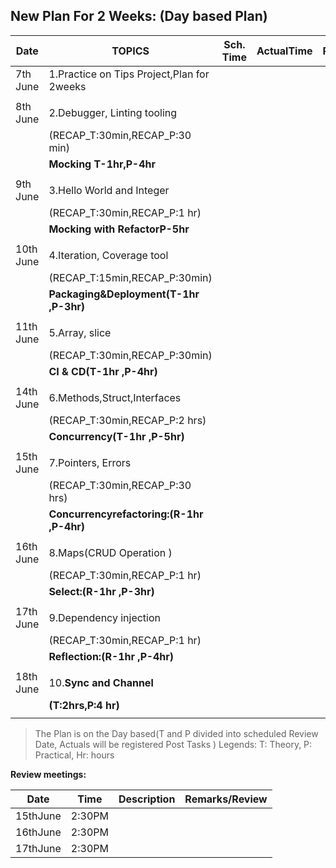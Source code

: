 ## New Plan For 2 Weeks: (Day based Plan)


| Date    |              TOPICS                             |Sch. Time |ActualTime| Remarks      | 
| --------| ----------------------------------------------- |--------- |----------|------------  |
|7th June |  1.Practice on Tips Project,Plan for 2weeks     |          |          |              |
|         |                                                 |          |     	    |              |
|8th June |  2.Debugger, Linting tooling                    |          |     	    |              |
|         | (RECAP_T:30min,RECAP_P:30 min)                  |          |          |              |
|         |**Mocking T-1hr,P-4hr**                          |          |     	    |              |
|         |                                                 |          |     	    |              |
|9th June |  3.Hello World and Integer                      |          |     	    |              |
|         | (RECAP_T:30min,RECAP_P:1 hr)                    |          |     	    |              |
|         |**Mocking with RefactorP-5hr**                   |          |     	    |              |
|         |                                                 |          |     	    |              |
|10th June|  4.Iteration, Coverage tool                     |          |     	    |              |
|         | (RECAP_T:15min,RECAP_P:30min)                   |          |     	    |              |
|         |**Packaging&Deployment(T-1hr ,P-3hr)**           |          |     	    |              |
|         |                                                 |          |     	    |              |
|11th June|  5.Array, slice                                 |          |     	    |              |
|         | (RECAP_T:30min,RECAP_P:30min)                   |          |     	    |              |
|         |**CI & CD(T-1hr ,P-4hr)**                        |          |     	    |              |
|         |                                                 |          |     	    |              |
|14th June|  6.Methods,Struct,Interfaces                    |          |     	    |              |
|         | (RECAP_T:30min,RECAP_P:2 hrs)                   |          |     	    |              |
|         |**Concurrency(T-1hr ,P-5hr)**                    |          |     	    |              |
|         |                                                 |          |     	    |              |
|15th June|  7.Pointers, Errors                             |          |     	    |              |
|         | (RECAP_T:30min,RECAP_P:30 hrs)                  |          |     	    |              |
|         |**Concurrencyrefactoring:(R-1hr ,P-4hr)**        |          |     	    |              |
|         |                                                 |          |     	    |              |
|16th June|  8.Maps(CRUD Operation )                        |          |     	    |              |
|         | (RECAP_T:30min,RECAP_P:1 hr)                    |          |     	    |              |
|         |**Select:(R-1hr ,P-3hr)**                        |          |     	    |              |
|         |                                                 |          |     	    |              |
|17th June|  9.Dependency injection                         |          |     	    |              |
|         | (RECAP_T:30min,RECAP_P:1 hr)                    |          |     	    |              |
|         |**Reflection:(R-1hr ,P-4hr)**                    |          |     	    |              |
|         |                                                 |          |     	    |              |
|18th June|  10.**Sync and Channel**                        |          |     	    |              |
|         |   **(T:2hrs,P:4 hr)**                           |          |     	    |              |
|         |                                                 |          |     	    |              |

> The Plan is on the Day based(T and P divided into scheduled Review Date, Actuals will be registered Post Tasks )
>	Legends: T: Theory, P: Practical, Hr: hours

**Review meetings:**

| Date    |     Time          |       Description                          | Remarks/Review |
| --------| ------------------|--------------------------------------------| ---------------|
| 15thJune|  2:30PM           |                                            |                |
| 16thJune|  2:30PM           |                                            |                |
| 17thJune|  2:30PM           |                                            |                |

